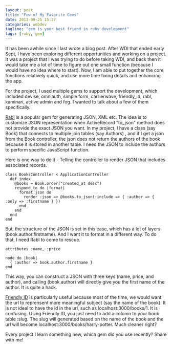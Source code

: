 ```yaml
---
layout: post
title: "Few of My Favorite Gems"
date: 2013-09-25 15:37
categories: webdev
tagline: "gem is your best friend in ruby development"
tags: [ruby, gem]
---
```


It has been awhile since I last wrote a blog post. After WDI that ended early Sept, I have been exploring different opportunities and working on a project. It was a project that I was trying to do before taking WDI, and back then it would take me a lot of time to figure out one small function (because I would have no idea where to start). Now, I am able to put together the core functions relatively quick, and use more time fixing details and enhancing the app.

For the project, I used multiple gems to support the development, which included devise, omniauth, simple form, carrierwave, friendly_id, rabl, kaminari, active admin and fog. I wanted to talk about a few of them specifically.

<a href="https://github.com/nesquena/rabl" target="_blank">Rabl</a> is a popular gem for generating JSON, XML etc. The idea is to customize JSON representation when ActiveRecord "to_json" method does not provide the exact JSON you want. In my project, I have a class (say Book) that connects to multiple join tables (say Authors) , and if I get a json from the Book controller, the json does not return the authors of the book because it is stored in another table. I need the JSON to include the authors to perform specific JavaScript function.

Here is one way to do it - Telling the controller to render JSON that includes associated records.

	class BooksController < ApplicationController
	  def index
	    @books = Book.order("created_at desc")
	    respond_to do |format|
	      format.json do
	        render :json => @books.to_json(:include => { :author => { :only => :firstname } })
	      end
	    end
	  end
	end

But, the structure of the JSON is set in this case, which has a lot of layers (book.author.firstname). And I want it to format in a different way. To do that, I need Rabl to come to rescue.

	attributes :name, :price

	node do |book|
	  { :author => book.author.firstname }
	end

This way, you can construct a JSON with three keys (name, price, and author), and calling (book.author) will directly give you the first name of the author. It is quite a hack.

<a href="https://github.com/norman/friendly_id" target="_blank">Friendly ID</a> is particularly useful because most of the time, we would want the url to reprensent more meaningful subject (say the name of the book). It is not ideal to have the id in the url, such as localhost:3000/books/1. It is confusing. Using Friendly ID, you just need to add a column to your book table :slug. The slug will generated based on the name of the book and the url will become localhost:3000/books/harry-potter. Much cleaner right?

Every project I learn something new, which gem did you use recently? Share with me!